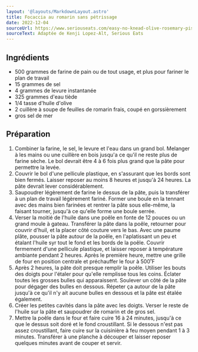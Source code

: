 ```yaml
---
layout: '@layouts/MarkdownLayout.astro'
title: Focaccia au romarin sans pétrissage
date: 2022-12-04
sourceUrl: https://www.seriouseats.com/easy-no-knead-olive-rosemary-pistachio-focaccia-kenji-recipe
sourceText: Adaptée de Kenji Lopez-Alt, Serious Eats
---
```


## Ingrédients

- 500 grammes de farine de pain ou de tout usage, et plus pour fariner le plan de travail
- 15 grammes de sel
- 4 grammes de levure instantanée
- 325 grammes d'eau tiède
- 1/4 tasse d'huile d'olive
- 2 cuillère à soupe de feuilles de romarin frais, coupé en gorssièrement
- gros sel de mer

## Préparation

1. Combiner la farine, le sel, le levure et l'eau dans un grand bol. Melanger à les mains ou une cuillère en bois jusqu'a ce qu'il ne reste plus de farine sèche. Le bol devrait être 4 à 6 fois plus grand que la pâte pour permettre la levée.
2. Couvrir le bol d'une pellicule plastique, en s'assurant que les bords sont bien fermés. Laisser reposer au moins 8 heures et jusqu'à 24 heures. La pâte devrait lever considérablement.
3. Saupoudrer légèrement de farine le dessus de la pâte, puis la transférer à un plan de travail légèrement fariné. Former une boule en la tennant avec des mains bien farinées et rentrer la pâte sous elle-même, la faisant tourner, jusqu'à ce qu'elle forme une boule serrée.
4. Verser la moitié de l'huile dans une poêle en fonte de 12 pouces ou un grand moule à gateau. Transférer la pâte dans la poêle, retourner pour couvrir d'huil, et la placer côté couture vers le bas. Avec une paume plâte, pousser la pâte autour de la poêle, en l'aplatissant un peu et étalant l'huile syr tout le fond et les bords de la poêle. Couvrir fermement d'une pellicule plastique, et laisser reposer à température ambiante pendant 2 heures. Après le première heure, mettre une grille de four en position centrale et préchauffer le four à 500˚F
5. Après 2 heures, la pâte doit presque remplir la poêle. Utiliser les bouts des doigts pour l'étaler pour qu'elle remplisse tous les coins. Éclater toutes les grosses bulles qui apparaissent. Soulever un côté de la pâte pour dégager des bulles en dessous. Répeter ça autour de la pâte jusqu'à ce qu'il n'y ait aucune bulles en dessous et la pâte est étalée également.
6. Créer les petites cavités dans la pâte avec les doigts. Verser le reste de l'huile sur la pâte et saupoudrer de romarin et de gros sel.
7. Mettre la poêle dans le four et faire cuire 16 à 24 minutes, jusqu'à ce que le dessus soit doré et le fond croustillant. Si le dessous n'est pas assez croustillant, faire cuire sur la cuisinière à feu moyen pendant 1 à 3 minutes. Transférer à une planche à découper et laisser reposer quelques minutes avant de couper et servir.

